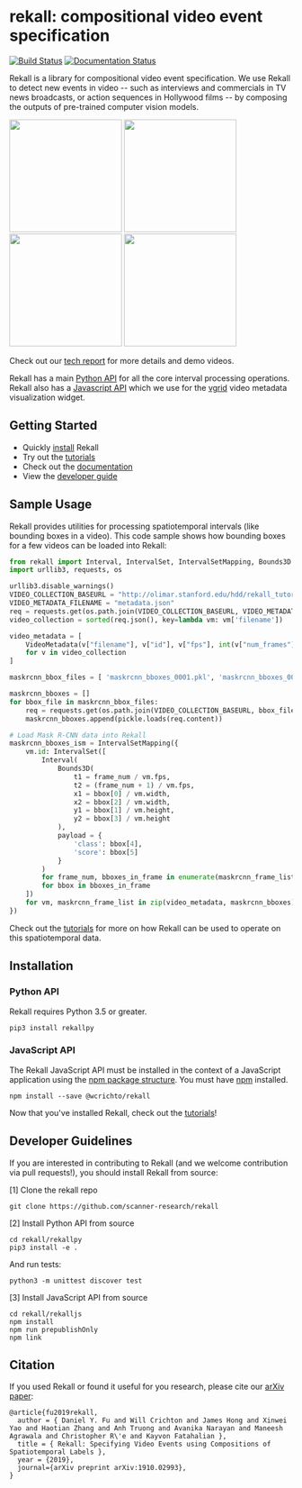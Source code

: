 # rekall: compositional video event specification

[![Build Status](https://travis-ci.com/scanner-research/rekall.svg?branch=master)](https://travis-ci.com/scanner-research/rekall)
[![Documentation Status](https://readthedocs.org/projects/rekallpy/badge/?version=latest)](https://rekallpy.readthedocs.io/en/latest/?badge=latest)

Rekall is a library for compositional video event specification.
We use Rekall to detect new events in video -- such as interviews and
commercials in TV news broadcasts, or action sequences in Hollywood films -- by
composing the outputs of pre-trained computer vision models.

<div>
  <span>
    <img src="figs/interview_clip2.gif" width="200">
  </span>
  <span>
    <img src="figs/commercials1.gif" width="200">
  </span>
  <span>
    <img src="figs/action_sequence1.gif" width="200">
  </span>
  <span>
    <img src="figs/parking_spot1.gif" width="200">
  </span>
</div>

Check out our [tech report](http://www.danfu.org/projects/rekall-tech-report/)
for more details and demo videos.

Rekall has a main [Python API](https://github.com/scanner-research/rekall/tree/master/rekallpy)
for all the core interval processing operations. Rekall also has a
[Javascript API](https://github.com/scanner-research/rekall/tree/master/rekalljs)
which we use for the [vgrid](https://github.com/scanner-research/vgrid) video
metadata visualization widget.

## Getting Started
* Quickly [install](#installation) Rekall
* Try out the [tutorials](tutorials/)
* Check out the [documentation](https://rekallpy.readthedocs.io/en/latest/?badge=latest)
* View the [developer guide](#developer-guidelines)

## Sample Usage
Rekall provides utilities for processing spatiotemporal intervals (like bounding
boxes in a video).
This code sample shows how bounding boxes for a few videos can be loaded into
Rekall:
```python
from rekall import Interval, IntervalSet, IntervalSetMapping, Bounds3D
import urllib3, requests, os

urllib3.disable_warnings()
VIDEO_COLLECTION_BASEURL = "http://olimar.stanford.edu/hdd/rekall_tutorials/cydet/" 
VIDEO_METADATA_FILENAME = "metadata.json"
req = requests.get(os.path.join(VIDEO_COLLECTION_BASEURL, VIDEO_METADATA_FILENAME), verify=False)
video_collection = sorted(req.json(), key=lambda vm: vm['filename'])

video_metadata = [
    VideoMetadata(v["filename"], v["id"], v["fps"], int(v["num_frames"]), v["width"], v["height"])
    for v in video_collection
]

maskrcnn_bbox_files = [ 'maskrcnn_bboxes_0001.pkl', 'maskrcnn_bboxes_0004.pkl' ]

maskrcnn_bboxes = []
for bbox_file in maskrcnn_bbox_files:
    req = requests.get(os.path.join(VIDEO_COLLECTION_BASEURL, bbox_file), verify=False)
    maskrcnn_bboxes.append(pickle.loads(req.content))

# Load Mask R-CNN data into Rekall
maskrcnn_bboxes_ism = IntervalSetMapping({
    vm.id: IntervalSet([
        Interval(
            Bounds3D(
                t1 = frame_num / vm.fps,
                t2 = (frame_num + 1) / vm.fps,
                x1 = bbox[0] / vm.width,
                x2 = bbox[2] / vm.width,
                y1 = bbox[1] / vm.height,
                y2 = bbox[3] / vm.height
            ),
            payload = {
                'class': bbox[4],
                'score': bbox[5]
            }
        )
        for frame_num, bboxes_in_frame in enumerate(maskrcnn_frame_list)
        for bbox in bboxes_in_frame
    ])
    for vm, maskrcnn_frame_list in zip(video_metadata, maskrcnn_bboxes)
})
```
Check out the [tutorials](tutorials/) for more on how Rekall can be used to
operate on this spatiotemporal data.

## Installation

### Python API
Rekall requires Python 3.5 or greater.
```
pip3 install rekallpy
```

### JavaScript API
The Rekall JavaScript API must be installed in the context of a JavaScript
application using the [npm package structure](https://docs.npmjs.com/about-packages-and-modules).
You must have [npm](https://www.npmjs.com/get-npm) installed.
```
npm install --save @wcrichto/rekall
```

Now that you've installed Rekall, check out the [tutorials](tutorials/)!

## Developer Guidelines
If you are interested in contributing to Rekall (and we welcome contribution
via pull requests!), you should install Rekall from source:

[1] Clone the rekall repo
```
git clone https://github.com/scanner-research/rekall
```

[2] Install Python API from source
```
cd rekall/rekallpy
pip3 install -e .
```

And run tests:
```
python3 -m unittest discover test
```

[3] Install JavaScript API from source
```
cd rekall/rekalljs
npm install
npm run prepublishOnly
npm link
```

## Citation

If you used Rekall or found it useful for you research, please cite our [arXiv paper](https://arxiv.org/abs/1910.02993):

```
@article{fu2019rekall,
  author = { Daniel Y. Fu and Will Crichton and James Hong and Xinwei Yao and Haotian Zhang and Anh Truong and Avanika Narayan and Maneesh Agrawala and Christopher R\'e and Kayvon Fatahalian },
  title = { Rekall: Specifying Video Events using Compositions of Spatiotemporal Labels },
  year = {2019},
  journal={arXiv preprint arXiv:1910.02993},
}
```
